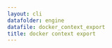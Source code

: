 ```yaml
---
layout: cli
datafolder: engine
datafile: docker_context_export
title: docker context export
---
```

